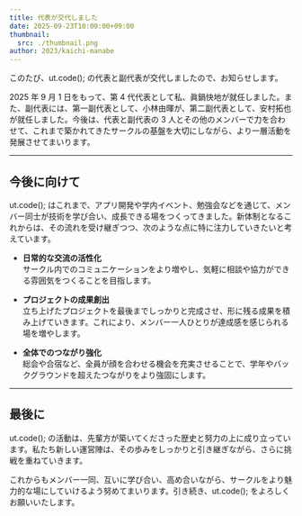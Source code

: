 ```yaml
---
title: 代表が交代しました
date: 2025-09-23T10:00:00+09:00
thumbnail:
  src: ./thumbnail.png
author: 2023/kaichi-manabe
---
```


このたび、ut.code(); の代表と副代表が交代しましたので、お知らせします。

2025 年 9 月 1 日をもって、第 4 代代表として私、眞鍋快地が就任しました。また、副代表には、第一副代表として、小林由暉が、第二副代表として、安村拓也が就任しました。今後は、代表と副代表の 3 人とその他のメンバーで力を合わせて、これまで築かれてきたサークルの基盤を大切にしながら、より一層活動を発展させてまいります。

---

## 今後に向けて

ut.code(); はこれまで、アプリ開発や学内イベント、勉強会などを通じて、メンバー同士が技術を学び合い、成長できる場をつくってきました。新体制となるこれからは、その流れを受け継ぎつつ、次のような点に特に注力していきたいと考えています。

- **日常的な交流の活性化**  
  サークル内でのコミュニケーションをより増やし、気軽に相談や協力ができる雰囲気をつくることを目指します。

- **プロジェクトの成果創出**  
  立ち上げたプロジェクトを最後までしっかりと完成させ、形に残る成果を積み上げていきます。これにより、メンバー一人ひとりが達成感を感じられる場を増やします。

- **全体でのつながり強化**  
  総会や合宿など、全員が顔を合わせる機会を充実させることで、学年やバックグラウンドを超えたつながりをより強固にします。

---

## 最後に

ut.code(); の活動は、先輩方が築いてくださった歴史と努力の上に成り立っています。私たち新しい運営陣は、その歩みをしっかりと引き継ぎながら、さらに挑戦を重ねていきます。  

これからもメンバー一同、互いに学び合い、高め合いながら、サークルをより魅力的な場にしていけるよう努めてまいります。引き続き、ut.code(); をよろしくお願いいたします。
